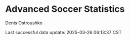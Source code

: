 # Advanced Soccer Statistics
Denis Ostroushko

<!-- gfm -->

Last successful data update: 2025-03-26 06:13:37 CST

